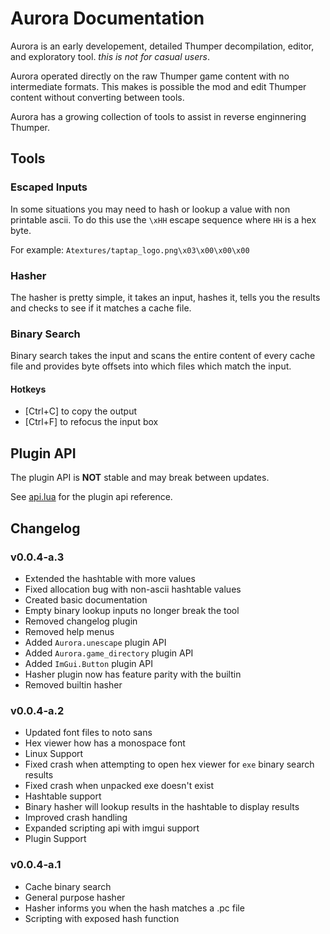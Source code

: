 # Aurora Documentation
Aurora is an early developement, detailed Thumper decompilation, editor, and exploratory tool. *this is not for casual users*.

Aurora operated directly on the raw Thumper game content with no intermediate formats. This makes is possible the mod and edit Thumper content without converting between tools.

Aurora has a growing collection of tools to assist in reverse enginnering Thumper.

## Tools
### Escaped Inputs
In some situations you may need to hash or lookup a value with non printable ascii. To do this use the `\xHH` escape sequence where `HH` is a hex byte.

For example:
`Atextures/taptap_logo.png\x03\x00\x00\x00`

### Hasher
The hasher is pretty simple, it takes an input, hashes it, tells you the results and checks to see if it matches a cache file.

### Binary Search
Binary search takes the input and scans the entire content of every cache file and provides byte offsets into which files which match the input.
#### Hotkeys
* [Ctrl+C] to copy the output
* [Ctrl+F] to refocus the input box

## Plugin API
The plugin API is **NOT** stable and may break between updates.

See [api.lua](api.lua) for the plugin api reference.

## Changelog
### v0.0.4-a.3
* Extended the hashtable with more values
* Fixed allocation bug with non-ascii hashtable values
* Created basic documentation
* Empty binary lookup inputs no longer break the tool
* Removed changelog plugin
* Removed help menus
* Added `Aurora.unescape` plugin API
* Added `Aurora.game_directory` plugin API
* Added `ImGui.Button` plugin API
* Hasher plugin now has feature parity with the builtin
* Removed builtin hasher

### v0.0.4-a.2
* Updated font files to noto sans
* Hex viewer how has a monospace font
* Linux Support
* Fixed crash when attempting to open hex viewer for `exe` binary search results
* Fixed crash when unpacked exe doesn't exist
* Hashtable support
* Binary hasher will lookup results in the hashtable to display results
* Improved crash handling
* Expanded scripting api with imgui support
* Plugin Support

### v0.0.4-a.1
* Cache binary search
* General purpose hasher
* Hasher informs you when the hash matches a .pc file
* Scripting with exposed hash function